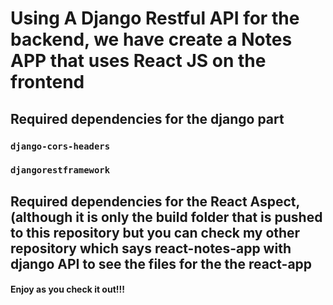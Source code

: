 # Using A Django Restful API for the backend, we have create a Notes APP that uses React JS on the frontend

## Required dependencies for the django part
### `django-cors-headers`
### `djangorestframework`

## Required dependencies for the React Aspect, (although it is only the build folder that is pushed to this repository but you can check my other repository which says react-notes-app with django API to see the files for the the react-app

#### Enjoy as you check it out!!!
